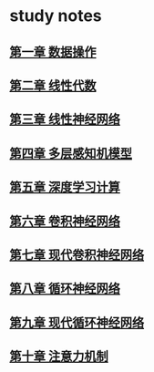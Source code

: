 # study notes

## [第一章  数据操作](https://github.com/YiJianyong/deeplearning_notes/blob/main/notes/chapter1.md)




## [第二章  线性代数](https://github.com/YiJianyong/deeplearning_notes/blob/main/notes/chapter2.md)




## [第三章  线性神经网络](https://github.com/YiJianyong/deeplearning_notes/blob/main/notes/chapter3.md)



## [第四章  多层感知机模型](https://github.com/YiJianyong/deeplearning_notes/blob/main/notes/chapter4.md)




## [第五章  深度学习计算](https://github.com/YiJianyong/deeplearning_notes/blob/main/notes/chapter5.md)



## [第六章  卷积神经网络](https://github.com/YiJianyong/deeplearning_notes/blob/main/notes/chapter6.md)



## [第七章  现代卷积神经网络](https://github.com/YiJianyong/deeplearning_notes/blob/main/notes/chapter7.md)



## [第八章  循环神经网络](https://github.com/YiJianyong/deeplearning_notes/blob/main/notes/chapter8.md)


## [第九章  现代循环神经网络](https://github.com/YiJianyong/deeplearning_notes/blob/main/notes/chapter9.md)


## [第十章  注意力机制](https://github.com/YiJianyong/deeplearning_notes/blob/main/notes/chapter10.md)





